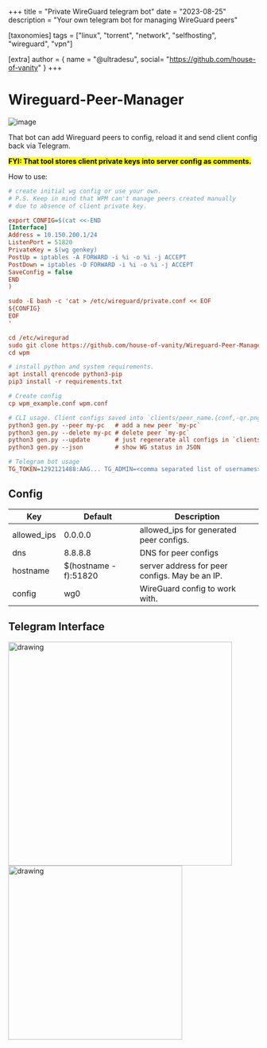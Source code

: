 +++
title = "Private WireGuard telegram bot"
date = "2023-08-25"
description = "Your own telegram bot for managing WireGuard peers"

[taxonomies]
tags = ["linux", "torrent", "network", "selfhosting", "wireguard", "vpn"]

[extra]
author = { name = "@ultradesu", social= "https://github.com/house-of-vanity" }
+++

# Wireguard-Peer-Manager
![image](https://user-images.githubusercontent.com/4666566/117325184-56f7f800-ae45-11eb-9003-b85aadbf5ff0.png)

That bot can add Wireguard peers to config, reload it and send client config back via Telegram. 

<mark>**FYI: That tool stores client private keys into server config as comments.**</mark>

How to use:

```ini
# create initial wg config or use your own.
# P.S. Keep in mind that WPM can't manage peers created manually
# due to absence of client private key.

export CONFIG=$(cat <<-END
[Interface]
Address = 10.150.200.1/24
ListenPort = 51820
PrivateKey = $(wg genkey)
PostUp = iptables -A FORWARD -i %i -o %i -j ACCEPT
PostDown = iptables -D FORWARD -i %i -o %i -j ACCEPT
SaveConfig = false
END
)

sudo -E bash -c 'cat > /etc/wireguard/private.conf << EOF
${CONFIG}
EOF
'

cd /etc/wiregurad
sudo git clone https://github.com/house-of-vanity/Wireguard-Peer-Manager wpm
cd wpm

# install python and system requirements.
apt install qrencode python3-pip
pip3 install -r requirements.txt

# Create config
cp wpm_example.conf wpm.conf

# CLI usage. Client configs saved into `clients/peer_name.{conf,-qr.png,-qr.txt}`
python3 gen.py --peer my-pc   # add a new peer `my-pc`
python3 gen.py --delete my-pc # delete peer `my-pc`
python3 gen.py --update       # just regenerate all configs in `clients/`
python3 gen.py --json         # show WG status in JSON

# Telegram bot usage
TG_TOKEN=1292121488:AAG... TG_ADMIN=<comma separated list of usernames> python3 bot.py

```

## Config
Key | Default | Description
------------ | ------------- | ------------
allowed_ips | 0.0.0.0 | allowed_ips for generated peer configs.
dns | 8.8.8.8 | DNS for peer configs
hostname | $(hostname -f):51820 | server address for peer configs. May be an IP.
config | wg0 | WireGuard config to work with. 


## Telegram Interface

<img src="https://user-images.githubusercontent.com/4666566/117370133-cc31f000-ae7a-11eb-93fd-a390d2616da8.png" alt="drawing" width="450"/> <img src="https://user-images.githubusercontent.com/4666566/117377076-48323500-ae87-11eb-9602-a0cd3072ff53.png" alt="drawing" width="350"/>


